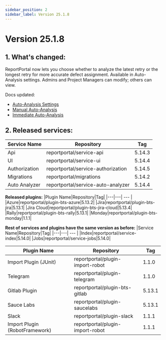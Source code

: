 ```yaml
---
sidebar_position: 2
sidebar_label: Version 25.1.8
---
```


# Version 25.1.8

## 1. What's changed:
ReportPortal now lets you choose whether to analyze the latest retry or the longest retry for more accurate defect assignment.
Available in Auto-Analysis settings. Admins and Project Managers can modify; others can view.

Docs updated:
- [Auto-Analysis Settings](/analysis/AutoAnalysisOfLaunches#defect-assignment-based-on-the-longest-retry)
- [Manual Auto-Analysis](/analysis/AutoAnalysisOfLaunches#manual-analysis)
- [Immediate Auto-Analysis](/analysis/ImmediateAutoAnalysis)

## 2. Released services:
|Service Name|Repository|Tag|
|---|---| --- |
|Api|reportportal/service-api|5.14.3|
|UI|reportportal/service-ui|5.14.4|
|Authorization|reportportal/service-authorization|5.14.5|
|Migrations|reportportal/migrations|5.14.2|
|Auto Analyzer|reportportal/service-auto-analyzer|5.14.4|


**Released plugins:**
|Plugin Name|Repository|Tag|
|---|---| --- |
|Azure|reportportal/plugin-bts-azure|5.13.2|
|Jira|reportportal/plugin-bts-jira|5.13.1|
|Jira Cloud|reportportal/plugin-bts-jira-cloud|5.13.4|
|Rally|reportportal/plugin-bts-rally|5.13.1|
|Monday|reportportal/plugin-bts-monday|1.1.1|


**Rest of services and plugins have the same version as before:**
|Service Name|Repository|Tag|
|---|---| --- |
|Index|reportportal/service-index|5.14.0|
|Jobs|reportportal/service-jobs|5.14.0|


|Plugin Name|Repository|Tag|
|---|---| --- |
|Import Plugin (JUnit)|reportportal/plugin-import-robot|1.1.0|
|Telegram|reportportal/plugin-telegram|1.1.0|
|Gitlab Plugin|reportportal/plugin-bts-gitlab|5.13.1|
|Sauce Labs|reportportal/plugin-saucelabs|5.13.1|
|Slack|reportportal/plugin-slack|1.1.1|
|Import Plugin (RobotFramework)|reportportal/plugin-import-robot|1.1.1|
